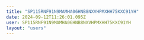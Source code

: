 ```yaml
---
title: "SP115RNF91N9MAMHA06HNB8NXVHPMXHH75KXC91YH"
date: 2024-09-12T11:26:01.095Z
user: SP115RNF91N9MAMHA06HNB8NXVHPMXHH75KXC91YH
layout: "users"
---
```

    